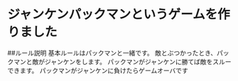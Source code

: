 # ジャンケンパックマンというゲームを作りました
##ルール説明
基本ルールはパックマンと一緒です。
敵とぶつかったとき、パックマンと敵がジャンケンをします。
パックマンがジャンケンに勝てば敵をスルーできます。
パックマンがジャンケンに負けたらゲームオーバです